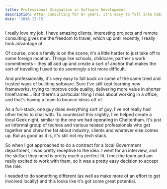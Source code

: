 ```yaml
---
title: Professional Stagnation in Software Development
description: After consulting for 8+ years, it's easy to fall into habits of doing projects a certain way. I found it is time to shake things up a little.
date: '2016-12-15'
---
```


I really love my job. I have amazing clients, interesting projects and remote consulting gives me the freedom to travel, which up until recently, I really took advantage of.

Of course, once a family is on the scene, it's a little harder to just take off to some foreign location. Things like schools, childcare, partner's work commitments - they all add up and create a sort of anchor that makes the sort of travelling I used to do seemingly a lot more difficult.

And professionally, it's very easy to fall back on some of the same tried and trusted ways of building software. Sure I've still kept learning new frameworks, trying to improve code quality, delivering more value in shorter timeframes... But there's a particular thing I miss about working in a office, and that's having a team to bounce ideas off of.

As a full-stack, one guy does everything sort of guy, I've not really had other techs to chat with. To counteract this slightly, I've helped create a local Geek night, simliar to the one we had operating in Cheltenham. It's just an informal group of techies and various related professionals who get together and chew the fat about industry, clients and whatever else comes up. But as good as it is, it's still not my tech stack.

So when I got approached to do a contract for a local Government department, I was pretty receptive to the idea. I went for an interview, and the skillset they need is pretty much a perfect fit. I met the team and am really excited to work with them, so it was a pretty easy decision to accept the role.

I needed to do something different (as well as make more of an effort to get involved locally) and this looks like it's got some great potential.